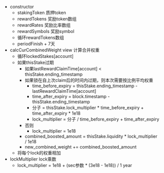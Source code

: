 - constructor
  - stakingToken 质押token
  - rewardTokens 奖励token数组
  - rewardRates 奖励比率数组
  - rewardSymbols 奖励symbol
  - 循环rewardTokens数组
  - periodFinish + 7天
- calcCurCombinedWeight view 计算合并权重
  - 循环lockedStakes[account]
  - 如果thisStake过期
    - 如果lastRewardClaimTime[account] < thisStake.ending_timestamp
    - 如果锁在自上次claim后的时间内过期，则本次需要按比例平均权重
      - time_before_expiry = thisStake.ending_timestamp - lastRewardClaimTime[account]
      - time_after_expiry = block.timestamp - thisStake.ending_timestamp
      - 分子 = thisStake.lock_multiplier * time_before_expiry + time_after_expiry * 1e18
      - lock_multiplier = 分子 / time_before_expiry + time_after_expiry
    - 否则
      - lock_multiplier = 1e18
    - combined_boosted_amount = thisStake.liquidity * lock_multiplier / 1e18
    - new_combined_weight += combined_boosted_amount
  - 将每个lock的权重相加
- lockMultiplier lock乘数
  - lock_multiplier = 1e18 + (sec参数 * (3e18 - 1e18)) / 1 year